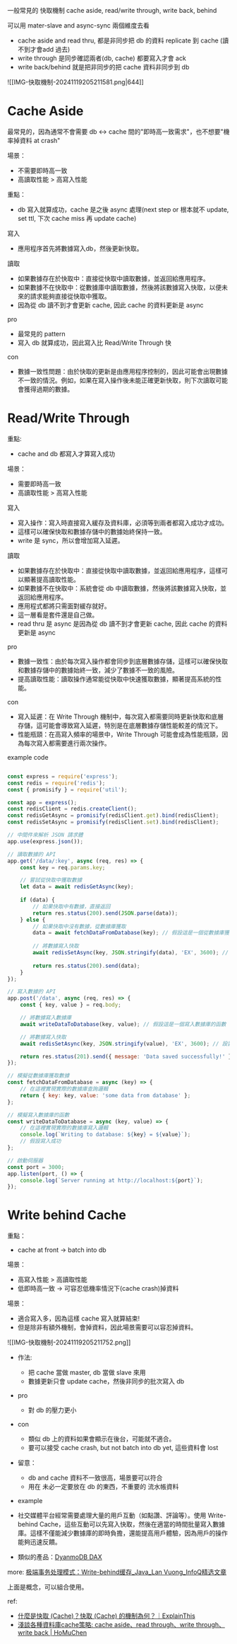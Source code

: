 
一般常見的 快取機制 cache aside, read/write through, write back, behind


可以用 
mater-slave 
and 
async-sync 兩個維度去看

- cache aside and read thru, 都是非同步把 db 的資料 replicate 到 cache (讀不到才會add 過去)
- write through 是同步確認兩者(db, cache) 都要寫入才會 ack
- write back/behind 就是把非同步的把 cache 資料非同步到 db



![[IMG-快取機制-20241119205211581.png|644]]



# Cache Aside

最常見的，因為通常不會需要 db <-> cache 間的"即時高一致需求"，也不想要"機率掉資料 at crash"

場景：
- 不需要即時高一致
- 高讀取性能 > 高寫入性能

重點：
- db 寫入就算成功，cache 是之後 async 處理(next step or 根本就不 update, set ttl, 下次 cache miss 再 update cache)


寫入
- 應用程序首先將數據寫入db，然後更新快取。


讀取
- 如果數據存在於快取中：直接從快取中讀取數據，並返回給應用程序。
- 如果數據不在快取中：從數據庫中讀取數據，然後將該數據寫入快取，以便未來的請求能夠直接從快取中獲取。
- 因為從 db 讀不到才會更新 cache, 因此 cache 的資料更新是 async

pro
- 最常見的 pattern
- 寫入 db 就算成功，因此寫入比 Read/Write Through 快
    

con
- 數據一致性問題：由於快取的更新是由應用程序控制的，因此可能會出現數據不一致的情況。例如，如果在寫入操作後未能正確更新快取，則下次讀取可能會獲得過期的數據。
    




# Read/Write Through

重點:
- cache and db 都寫入才算寫入成功

場景：
- 需要即時高一致
- 高讀取性能 > 高寫入性能

寫入
- 寫入操作：寫入時直接寫入緩存及資料庫，必須等到兩者都寫入成功才成功。
- 這樣可以確保快取和數據存儲中的數據始終保持一致。
- write 是 sync，所以會增加寫入延遲。


讀取
- 如果數據存在於快取中：直接從快取中讀取數據，並返回給應用程序，這樣可以顯著提高讀取性能。
- 如果數據不在快取中：系統會從 db 中讀取數據，然後將該數據寫入快取，並返回給應用程序。
- 應用程式都將只需面對緩存就好。
- 這一層看是套件還是自己做。
- read thru 是 async 是因為從 db 讀不到才會更新 cache, 因此 cache 的資料更新是 async

pro
- 數據一致性：由於每次寫入操作都會同步到底層數據存儲，這樣可以確保快取和數據存儲中的數據始終一致，減少了數據不一致的風險。
- 提高讀取性能：讀取操作通常能從快取中快速獲取數據，顯著提高系統的性能。

con
- 寫入延遲：在 Write Through 機制中，每次寫入都需要同時更新快取和底層存儲，這可能會導致寫入延遲，特別是在底層數據存儲性能較差的情況下。
- 性能瓶頸：在高寫入頻率的場景中，Write Through 可能會成為性能瓶頸，因為每次寫入都需要進行兩次操作。



example code
```js fold

const express = require('express');
const redis = require('redis');
const { promisify } = require('util');

const app = express();
const redisClient = redis.createClient();
const redisGetAsync = promisify(redisClient.get).bind(redisClient);
const redisSetAsync = promisify(redisClient.set).bind(redisClient);

// 中間件來解析 JSON 請求體
app.use(express.json());

// 讀取數據的 API
app.get('/data/:key', async (req, res) => {
    const key = req.params.key;

    // 嘗試從快取中獲取數據
    let data = await redisGetAsync(key);
    
    if (data) {
        // 如果快取中有數據，直接返回
        return res.status(200).send(JSON.parse(data));
    } else {
        // 如果快取中沒有數據，從數據庫獲取
        data = await fetchDataFromDatabase(key); // 假設這是一個從數據庫獲取數據的函數
        
        // 將數據寫入快取
        await redisSetAsync(key, JSON.stringify(data), 'EX', 3600); // 設置 TTL 為 3600 秒
        
        return res.status(200).send(data);
    }
});

// 寫入數據的 API
app.post('/data', async (req, res) => {
    const { key, value } = req.body;

    // 將數據寫入數據庫
    await writeDataToDatabase(key, value); // 假設這是一個寫入數據庫的函數

    // 將數據寫入快取
    await redisSetAsync(key, JSON.stringify(value), 'EX', 3600); // 設置 TTL 為 3600 秒

    return res.status(201).send({ message: 'Data saved successfully!' });
});

// 模擬從數據庫獲取數據
const fetchDataFromDatabase = async (key) => {
    // 在這裡實現實際的數據庫查詢邏輯
    return { key: key, value: 'some data from database' };
};

// 模擬寫入數據庫的函數
const writeDataToDatabase = async (key, value) => {
    // 在這裡實現實際的數據庫寫入邏輯
    console.log(`Writing to database: ${key} = ${value}`);
    // 假設寫入成功
};

// 啟動伺服器
const port = 3000;
app.listen(port, () => {
    console.log(`Server running at http://localhost:${port}`);
});

```



# Write behind Cache

重點：
- cache at front -> batch into db

場景：
- 高寫入性能 > 高讀取性能
- 低即時高一致 -> 可容忍低機率情況下(cache crash)掉資料

場景：
- 適合寫入多，因為這樣 cache 寫入就算結束!
- 但是除非有額外機制，會掉資料，因此場景需要可以容忍掉資料。

![[IMG-快取機制-20241119205211752.png]]
- 作法:
	- 把 cache 當做 master, db 當做 slave 來用
	- 數據更新只會 update cache，然後非同步的批次寫入 db
- pro
	- 對 db 的壓力更小
- con
	- 類似 db 上的資料如果會顯示在後台，可能就不適合。
	- 要可以接受 cache crash, but not batch into db yet, 這些資料會 lost
- 留意：
	- db and cache 資料不一致很高，場景要可以符合
	- 用在 未必一定要放在 db 的東西，不重要的 流水帳資料


- example
- 社交媒體平台經常需要處理大量的用戶互動（如點讚、評論等）。使用 Write-behind Cache，這些互動可以先寫入快取，然後在適當的時間批量寫入數據庫。這樣不僅能減少數據庫的即時負擔，還能提高用戶體驗，因為用戶的操作能夠迅速反饋。
- 類似的產品：[DyanmoDB DAX](https://aws.amazon.com/tw/dynamodbaccelerator/)


more: [极端事务处理模式：Write-behind缓存\_Java\_Lan Vuong\_InfoQ精选文章](https://www.infoq.cn/article/write-behind-caching)



上面是概念，可以組合使用。



ref:
- [什麼是快取 (Cache)？快取 (Cache) 的機制為何？｜ExplainThis](https://www.explainthis.io/zh-hant/swe/cache-mechanism)
- [淺談各種資料庫cache策略: cache aside、read through、write through、write back | HoMuChen](https://homuchen.com/posts/databse-chache-strategies/)



